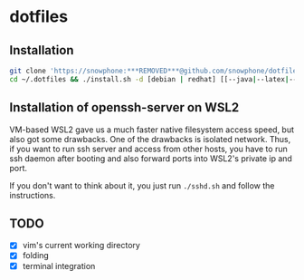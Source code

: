 # dotfiles

## Installation
~~~bash
git clone 'https://snowphone:***REMOVED***@github.com/snowphone/dotfiles' ~/.dotfiles && \
cd ~/.dotfiles && ./install.sh -d [debian | redhat] [[--java|--latex|--boost|--misc|--typescript|--rust] | [--all|-a]]
~~~

## Installation of openssh-server on WSL2
VM-based WSL2 gave us a much faster native filesystem access speed, but also got some drawbacks. One of the drawbacks is isolated network. Thus, if you want to run ssh server and access from other hosts, you  have to run ssh daemon after booting and also forward ports into WSL2's private ip and port.

If you don't want to think about it, you just run `./sshd.sh` and follow the instructions.

## TODO

- [x] vim's current working directory
- [x] folding
- [x] terminal integration
